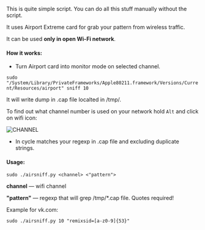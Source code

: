 This is quite simple script. You can do all this stuff manually without the script.

It uses Airport Extreme card for grab your pattern from wireless traffic.

It can be used **only in open Wi-Fi network**.

#### How it works: 

* Turn Airport card into monitor mode on selected channel.

```sudo "/System/Library/PrivateFrameworks/Apple80211.framework/Versions/Current/Resources/airport" sniff 10```

It will write dump in .cap file localted in /tmp/.

To find out what channel number is used on your network hold ```Alt``` and click on wifi icon:

![CHANNEL](http://i.imgur.com/oeZrN1m.png)

* In cycle matches your regexp in .cap file and excluding duplicate strings.

#### Usage:

```sudo ./airsniff.py <channel> <"pattern">```

 **channel** — wifi channel

 **"pattern"** — regexp that will grep /tmp/*.cap file. Quotes  required!

Example for vk.com:

```sudo ./airsniff.py 10 "remixsid=[a-z0-9]{53}"```
